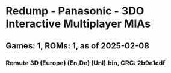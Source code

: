 # Redump - Panasonic - 3DO Interactive Multiplayer MIAs
## Games: 1, ROMs: 1, as of 2025-02-08

### Remute 3D (Europe) (En,De) (Unl).bin, CRC: 2b9e1cdf
